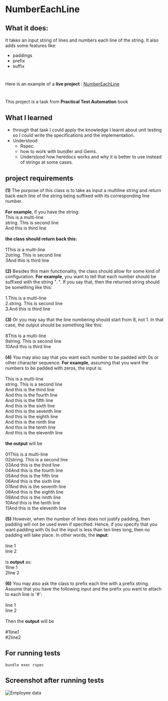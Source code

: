 
# NumberEachLine

## What it does:
It takes an input string of lines and numbers each line of the string. It also adds some features like:
- paddings
- prefix
- suffix
# 
Here is an example of a **live project** :  [NumberEachLine](http://textmechanic.com/text-tools/numeration-tools/number-each-line/)
#
This project is a task from **Practical Test Automation** book

## What I learned

- through that task I could apply the knowledge I learnt about  unit testing so I could write the specifications and the implementation.
- Understood
   -  Rspec.
  -  how to work with bundler and Gems.
  - Understood how heredocs works and why it is better to use instead of strings at some cases.

## project requirements

**(1)** The purpose of this class is to take as input a multiline string and return back each line of the string being suffixed with its corresponding line number. 
\
\
**For example**, if you have the string:\
This is a multi-line\
string. This is second line\
And this is third line
\
\
**the class should return back this:**
\
\
1This is a multi-line\
2string. This is second line\
3And this is third line
\
\
**(2)** Besides this main functionality, the class should allow for some kind of
configuration. **For example**, you want to tell that each number should be
suffixed with the string ". ". If you say that, then the returned string should be
something like this:
\
\
1.This is a multi-line\
2.string. This is second line\
3.And this is third line
\
\
**(3)**	Or you may say that the line numbering should start from 8, not 1. In that case,
the output should be something like this:
\
\
8This is a multi-line\
9string. This is second line\
10And this is third line
\
\
**(4)**  You may also say that you want each number to be padded with 0s or other
character sequence. **For example**, assuming that you want the numbers to be
padded with zeros, the input is:
\
\
This is a multi-line\
string. This is a second line\
And this is the third line\
And this is the fourth line\
And this is the fifth line\
And this is the sixth line\
And this is the seventh line\
And this is the eighth line\
And this is the ninth line\
And this is the tenth line\
And this is the eleventh line
\
\
**the output** will be
\
\
01This is a multi-line\
02string. This is a second line\
03And this is the third line\
04And this is the fourth line\
05And this is the fifth line\
06And this is the sixth line\
07And this is the seventh line\
08And this is the eighth line\
09And this is the ninth line\
10And this is the tenth line\
11And this is the eleventh line
\
\
**(5)**	However, when the number of lines does not justify padding, then padding will
not be used even if specified. Hence, if you specify that you want padding with
0s but the input is less than ten lines long, then no padding will take place. In
other words, the **input**:
\
\
line 1\
line 2
\
\
is **output** as:\
1line 1\
2line 2
\
\
**(6)** You may also ask the class to prefix each line with a prefix string. Assume that
you have the following input and the prefix you want to attach to each line is '#':
\
\
line 1\
line 2
\
\
Then the **output** will be
\
\
#1line1\
#2line2

## For running tests
```
bundle exec rspec
```
## Screenshot after running tests

<img src="https://lh3.googleusercontent.com/L1jl4QTe_oBkuLYIo6CkBm1up4PN-qZgWXqssVFHdF4XQVfkBFzRTCq6Ieze17-DdRW0pKAzpGkTB9SG-aW12508wn7B25gSkNNLUdsqtyJCthVWMv5GgK8-S8zN5QKMijgGkvSbtR11qatukKZETMe1fAr-OxbLF4Yz1Rf7aI6EH_SDhiVbHgxivPkZjqCtUj4jM3zWQ-LOFVXXy_Ylm3LJO7tuoN3u-RDNzIsd-MGTevMg_s3_ElV8ehrdZ0kuB-0FMFCCzsikotG4qd_T_8nNTh3JNXyhQBD3IQpHBnf3iA8K4Hb0plD8IGevtAcdZrwOLZcjJvHSY88sIYb8m8Lq2XfL83lnDxDYtN-nQS2RpSPetuyknJr1zGylJ_6iYw3OmOf9hS_y3DolAjgt22d8KvkMHiHDTxHqnh-boPysgieE2Vfq4HlqW2Vil7p9TTGtuFb8PDmg-7yOr4rOTOH6idYdHdvi5bIrFw2OMA2vuO3zC34v9QV0_c0xPVX5eoC8hWVUyoOtlfUssiyxObDLbE1HI1XdCGvqsJ3dHoVr-OG9bRk5aMOQ2dGfZPNrDZc5bZkFyCyd3hl5yJIbg_sjxmApB39b-PyzEN6sIuCUcAWBTUkqkCwRvtMYslCaZ3kJSmRJN03wWbUA0RBN358tcEUVM2h89dzSTHRwxmQ6yX2ROMpOXPubsbIGYcWeRny-Ktm42-26u9klZqbIMVr68BXsPTkVOT4zCuhB00imJ2tyY9ANbnKeGTWCVeMox17K0qsENhbgG28DrEwYnoTfH5OynslirAU=w908-h506-no?authuser=0" alt="Employee data" title="Employee Data title">
